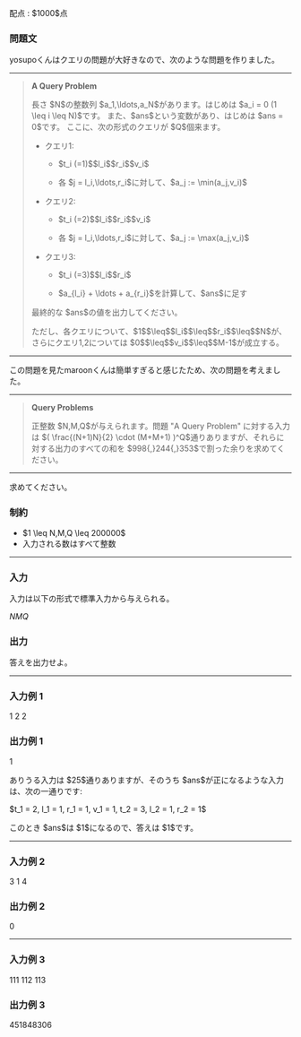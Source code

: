 
<div>

<span>

<span>

<p>
配点 : $1000$点
</p>

<div>

<section>

### **問題文**

<p>
yosupoくんはクエリの問題が大好きなので、次のような問題を作りました。
</p>

---

<blockquote>

<p>

<strong>
A Query Problem
</strong>

</p>

<p>
長さ $N$の整数列 $a_1,\ldots,a_N$があります。はじめは $a_i = 0 (1 \leq i \leq N)$です。
また、$ans$という変数があり、はじめは $ans = 0$です。
ここに、次の形式のクエリが $Q$個来ます。
</p>

<ul>

<li>

<p>
クエリ1:
</p>

<ul>

<li>

<p>
$t_i (=1)$$l_i$$r_i$$v_i$
</p>

</li>

<li>

<p>
各 $j = l_i,\ldots,r_i$に対して、$a_j := \min(a_j,v_i)$
</p>

</li>

</ul>

</li>

<li>

<p>
クエリ2:
</p>

<ul>

<li>

<p>
$t_i (=2)$$l_i$$r_i$$v_i$
</p>

</li>

<li>

<p>
各 $j = l_i,\ldots,r_i$に対して、$a_j := \max(a_j,v_i)$
</p>

</li>

</ul>

</li>

<li>

<p>
クエリ3:
</p>

<ul>

<li>

<p>
$t_i (=3)$$l_i$$r_i$
</p>

</li>

<li>

<p>
$a_{l_i} + \ldots + a_{r_i}$を計算して、$ans$に足す
</p>

</li>

</ul>

</li>

</ul>

<p>
最終的な $ans$の値を出力してください。
</p>

<p>
ただし、各クエリについて、$1$$\leq$$l_i$$\leq$$r_i$$\leq$$N$が、さらにクエリ1,2については
$0$$\leq$$v_i$$\leq$$M-1$が成立する。
</p>

</blockquote>

---

<p>
この問題を見たmaroonくんは簡単すぎると感じたため、次の問題を考えました。
</p>

---

<blockquote>

<p>

<strong>
Query Problems
</strong>

</p>

<p>
正整数 $N,M,Q$が与えられます。問題 "A Query Problem" に対する入力は $( \frac{(N+1)N}{2} \cdot (M+M+1) )^Q$通りありますが、それらに対する出力のすべての和を $998{,}244{,}353$で割った余りを求めてください。
</p>

</blockquote>

---

<p>
求めてください。
</p>

</section>

</div>

<div>

<section>

### **制約**

<ul>

<li>
$1 \leq N,M,Q \leq 200000$
</li>

<li>
入力される数はすべて整数
</li>

</ul>

</section>

</div>

---

<div>

<div>

<section>

### **入力**

<p>
入力は以下の形式で標準入力から与えられる。
</p>

<div>

$N$$M$$Q$
</div>

</section>

</div>

<div>

<section>

### **出力**

<p>
答えを出力せよ。
</p>

</section>

</div>

</div>

---

<div>

<section>

### **入力例 1**

<div>

1 2 2

</div>

</section>

</div>

<div>

<section>

### **出力例 1**

<div>

1

</div>

<p>
ありうる入力は $25$通りありますが、そのうち $ans$が正になるような入力は、次の一通りです:
</p>

<p>
$t_1 = 2, l_1 = 1, r_1 = 1, v_1 = 1, t_2 = 3, l_2 = 1, r_2 = 1$
</p>

<p>
このとき $ans$は $1$になるので、答えは $1$です。
</p>

</section>

</div>

---

<div>

<section>

### **入力例 2**

<div>

3 1 4

</div>

</section>

</div>

<div>

<section>

### **出力例 2**

<div>

0

</div>

</section>

</div>

---

<div>

<section>

### **入力例 3**

<div>

111 112 113

</div>

</section>

</div>

<div>

<section>

### **出力例 3**

<div>

451848306

</div>

</section>

</div>

</span>

</span>

</div>
